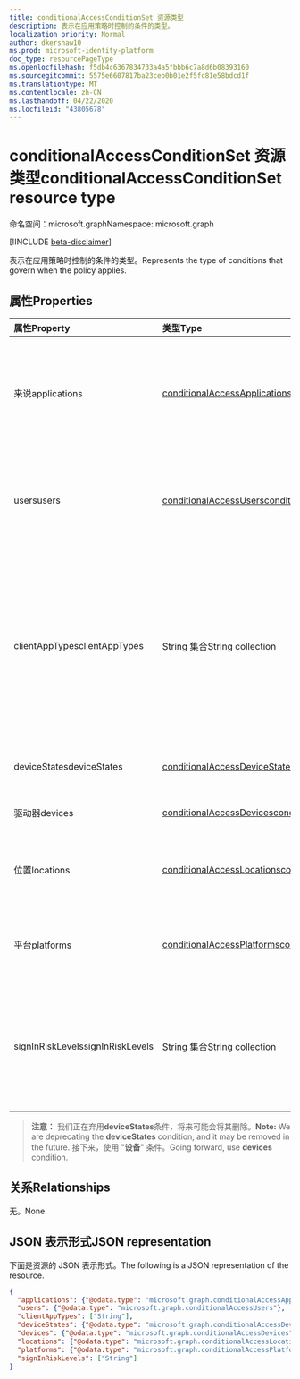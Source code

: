 ```yaml
---
title: conditionalAccessConditionSet 资源类型
description: 表示在应用策略时控制的条件的类型。
localization_priority: Normal
author: dkershaw10
ms.prod: microsoft-identity-platform
doc_type: resourcePageType
ms.openlocfilehash: f5db4c6367834733a4a5fbbb6c7a8d6b08393160
ms.sourcegitcommit: 5575e6607817ba23ceb0b01e2f5fc81e58bdcd1f
ms.translationtype: MT
ms.contentlocale: zh-CN
ms.lasthandoff: 04/22/2020
ms.locfileid: "43805678"
---
```

# <a name="conditionalaccessconditionset-resource-type"></a><span data-ttu-id="87f70-103">conditionalAccessConditionSet 资源类型</span><span class="sxs-lookup"><span data-stu-id="87f70-103">conditionalAccessConditionSet resource type</span></span>

<span data-ttu-id="87f70-104">命名空间：microsoft.graph</span><span class="sxs-lookup"><span data-stu-id="87f70-104">Namespace: microsoft.graph</span></span>

[!INCLUDE [beta-disclaimer](../../includes/beta-disclaimer.md)]

<span data-ttu-id="87f70-105">表示在应用策略时控制的条件的类型。</span><span class="sxs-lookup"><span data-stu-id="87f70-105">Represents the type of conditions that govern when the policy applies.</span></span>

## <a name="properties"></a><span data-ttu-id="87f70-106">属性</span><span class="sxs-lookup"><span data-stu-id="87f70-106">Properties</span></span>

| <span data-ttu-id="87f70-107">属性</span><span class="sxs-lookup"><span data-stu-id="87f70-107">Property</span></span>     | <span data-ttu-id="87f70-108">类型</span><span class="sxs-lookup"><span data-stu-id="87f70-108">Type</span></span>        | <span data-ttu-id="87f70-109">说明</span><span class="sxs-lookup"><span data-stu-id="87f70-109">Description</span></span> |
|:-------------|:------------|:------------|
|<span data-ttu-id="87f70-110">来说</span><span class="sxs-lookup"><span data-stu-id="87f70-110">applications</span></span>|[<span data-ttu-id="87f70-111">conditionalAccessApplications</span><span class="sxs-lookup"><span data-stu-id="87f70-111">conditionalAccessApplications</span></span>](conditionalaccessapplications.md)| <span data-ttu-id="87f70-112">策略中包含和排除的应用程序和用户操作。</span><span class="sxs-lookup"><span data-stu-id="87f70-112">Applications and user actions included in and excluded from the policy.</span></span> <span data-ttu-id="87f70-113">必需。</span><span class="sxs-lookup"><span data-stu-id="87f70-113">Required.</span></span> |
|<span data-ttu-id="87f70-114">users</span><span class="sxs-lookup"><span data-stu-id="87f70-114">users</span></span>|[<span data-ttu-id="87f70-115">conditionalAccessUsers</span><span class="sxs-lookup"><span data-stu-id="87f70-115">conditionalAccessUsers</span></span>](conditionalaccessusers.md)| <span data-ttu-id="87f70-116">策略中包含和排除的用户、组和角色。</span><span class="sxs-lookup"><span data-stu-id="87f70-116">Users, groups, and roles included in and excluded from the policy.</span></span> <span data-ttu-id="87f70-117">必需。</span><span class="sxs-lookup"><span data-stu-id="87f70-117">Required.</span></span> |
|<span data-ttu-id="87f70-118">clientAppTypes</span><span class="sxs-lookup"><span data-stu-id="87f70-118">clientAppTypes</span></span>|<span data-ttu-id="87f70-119">String 集合</span><span class="sxs-lookup"><span data-stu-id="87f70-119">String collection</span></span>| <span data-ttu-id="87f70-120">策略中包含的客户端应用程序类型。</span><span class="sxs-lookup"><span data-stu-id="87f70-120">Client application types included in the policy.</span></span> <span data-ttu-id="87f70-121">可取值为：`browser`、`modern`、`easSupported`、`easUnsupported`、`other`。</span><span class="sxs-lookup"><span data-stu-id="87f70-121">Possible values are: `browser`, `modern`, `easSupported`, `easUnsupported`, `other`.</span></span>|
|<span data-ttu-id="87f70-122">deviceStates</span><span class="sxs-lookup"><span data-stu-id="87f70-122">deviceStates</span></span>|[<span data-ttu-id="87f70-123">conditionalAccessDeviceStates</span><span class="sxs-lookup"><span data-stu-id="87f70-123">conditionalAccessDeviceStates</span></span>](conditionalaccessdevicestates.md)| <span data-ttu-id="87f70-124">策略中的设备状态。</span><span class="sxs-lookup"><span data-stu-id="87f70-124">Device states in the policy.</span></span> |
|<span data-ttu-id="87f70-125">驱动器</span><span class="sxs-lookup"><span data-stu-id="87f70-125">devices</span></span>|[<span data-ttu-id="87f70-126">conditionalAccessDevices</span><span class="sxs-lookup"><span data-stu-id="87f70-126">conditionalAccessDevices</span></span>](conditionalaccessdevices.md)| <span data-ttu-id="87f70-127">策略中的设备。</span><span class="sxs-lookup"><span data-stu-id="87f70-127">Devices in the policy.</span></span> |
|<span data-ttu-id="87f70-128">位置</span><span class="sxs-lookup"><span data-stu-id="87f70-128">locations</span></span>|[<span data-ttu-id="87f70-129">conditionalAccessLocations</span><span class="sxs-lookup"><span data-stu-id="87f70-129">conditionalAccessLocations</span></span>](conditionalaccesslocations.md)| <span data-ttu-id="87f70-130">策略中包含和排除的位置。</span><span class="sxs-lookup"><span data-stu-id="87f70-130">Locations included in and excluded from the policy.</span></span> |
|<span data-ttu-id="87f70-131">平台</span><span class="sxs-lookup"><span data-stu-id="87f70-131">platforms</span></span>|[<span data-ttu-id="87f70-132">conditionalAccessPlatforms</span><span class="sxs-lookup"><span data-stu-id="87f70-132">conditionalAccessPlatforms</span></span>](conditionalaccessplatforms.md)| <span data-ttu-id="87f70-133">策略中包含和排除的平台。</span><span class="sxs-lookup"><span data-stu-id="87f70-133">Platforms included in and excluded from the policy.</span></span> |
|<span data-ttu-id="87f70-134">signInRiskLevels</span><span class="sxs-lookup"><span data-stu-id="87f70-134">signInRiskLevels</span></span>|<span data-ttu-id="87f70-135">String 集合</span><span class="sxs-lookup"><span data-stu-id="87f70-135">String collection</span></span>| <span data-ttu-id="87f70-136">策略中包括的风险级别。</span><span class="sxs-lookup"><span data-stu-id="87f70-136">Risk levels included in the policy.</span></span> <span data-ttu-id="87f70-137">可取值为：`low`、`medium`、`high`、`none`。</span><span class="sxs-lookup"><span data-stu-id="87f70-137">Possible values are: `low`, `medium`, `high`, `none`.</span></span>|

><span data-ttu-id="87f70-138">**注意：** 我们正在弃用**deviceStates**条件，将来可能会将其删除。</span><span class="sxs-lookup"><span data-stu-id="87f70-138">**Note:** We are deprecating the **deviceStates** condition, and it may be removed in the future.</span></span> <span data-ttu-id="87f70-139">接下来，使用 "**设备**" 条件。</span><span class="sxs-lookup"><span data-stu-id="87f70-139">Going forward, use **devices** condition.</span></span>

## <a name="relationships"></a><span data-ttu-id="87f70-140">关系</span><span class="sxs-lookup"><span data-stu-id="87f70-140">Relationships</span></span>

<span data-ttu-id="87f70-141">无。</span><span class="sxs-lookup"><span data-stu-id="87f70-141">None.</span></span>

## <a name="json-representation"></a><span data-ttu-id="87f70-142">JSON 表示形式</span><span class="sxs-lookup"><span data-stu-id="87f70-142">JSON representation</span></span>

<span data-ttu-id="87f70-143">下面是资源的 JSON 表示形式。</span><span class="sxs-lookup"><span data-stu-id="87f70-143">The following is a JSON representation of the resource.</span></span>

<!-- {
  "blockType": "resource",
  "optionalProperties": [
    "clientAppTypes",
    "deviceStates",
    "devices",
    "locations",
    "platforms",
    "signInRiskLevels"
  ],
  "@odata.type": "microsoft.graph.conditionalAccessConditionSet",
  "baseType": null
}-->

```json
{
  "applications": {"@odata.type": "microsoft.graph.conditionalAccessApplications"},
  "users": {"@odata.type": "microsoft.graph.conditionalAccessUsers"},
  "clientAppTypes": ["String"],
  "deviceStates": {"@odata.type": "microsoft.graph.conditionalAccessDeviceStates"},
  "devices": {"@odata.type": "microsoft.graph.conditionalAccessDevices"},
  "locations": {"@odata.type": "microsoft.graph.conditionalAccessLocations"},
  "platforms": {"@odata.type": "microsoft.graph.conditionalAccessPlatforms"},
  "signInRiskLevels": ["String"]
}
```

<!-- uuid: 16cd6b66-4b1a-43a1-adaf-3a886856ed98
2019-02-04 14:57:30 UTC -->
<!-- {
  "type": "#page.annotation",
  "description": "conditionalAccessConditionset resource",
  "keywords": "",
  "section": "documentation",
  "tocPath": ""
}-->
